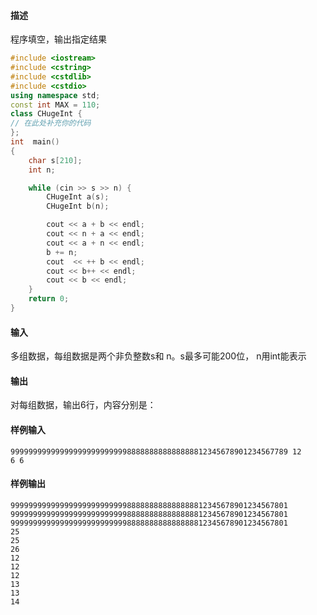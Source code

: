 #### 描述
程序填空，输出指定结果
```cpp
#include <iostream> 
#include <cstring> 
#include <cstdlib> 
#include <cstdio> 
using namespace std;
const int MAX = 110; 
class CHugeInt {
// 在此处补充你的代码
};
int  main() 
{ 
	char s[210];
	int n;

	while (cin >> s >> n) {
		CHugeInt a(s);
		CHugeInt b(n);

		cout << a + b << endl;
		cout << n + a << endl;
		cout << a + n << endl;
		b += n;
		cout  << ++ b << endl;
		cout << b++ << endl;
		cout << b << endl;
	}
	return 0;
}
```
#### 输入
多组数据，每组数据是两个非负整数s和 n。s最多可能200位， n用int能表示
#### 输出
对每组数据，输出6行，内容分别是：
#### 样例输入
```
99999999999999999999999999888888888888888812345678901234567789 12
6 6
```
#### 样例输出
```
99999999999999999999999999888888888888888812345678901234567801
99999999999999999999999999888888888888888812345678901234567801
99999999999999999999999999888888888888888812345678901234567801
25
25
26
12
12
12
13
13
14
```
